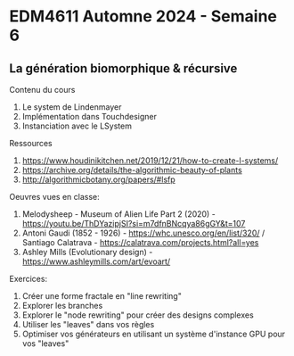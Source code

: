 # EDM4611 Automne 2024 - Semaine 6
## La génération biomorphique & récursive 

Contenu du cours
1. Le system de Lindenmayer 
2. Implémentation dans Touchdesigner 
3. Instanciation avec le LSystem 

Ressources
1. https://www.houdinikitchen.net/2019/12/21/how-to-create-l-systems/
2. https://archive.org/details/the-algorithmic-beauty-of-plants
3. http://algorithmicbotany.org/papers/#lsfp 

Oeuvres vues en classe: 
1. Melodysheep - Museum of Alien Life Part 2 (2020) - https://youtu.be/ThDYazipjSI?si=m7dfnBNcqya86gGY&t=107 
2. Antoni Gaudi (1852 - 1926) - https://whc.unesco.org/en/list/320/ / Santiago Calatrava - https://calatrava.com/projects.html?all=yes
3. Ashley Mills (Evolutionary design) - https://www.ashleymills.com/art/evoart/

Exercices: 
1. Créer une forme fractale en "line rewriting" 
2. Explorer les branches 
3. Explorer le "node rewriting" pour créer des designs complexes 
3. Utiliser les "leaves" dans vos règles 
4. Optimiser vos générateurs en utilisant un système d'instance GPU pour vos "leaves"
